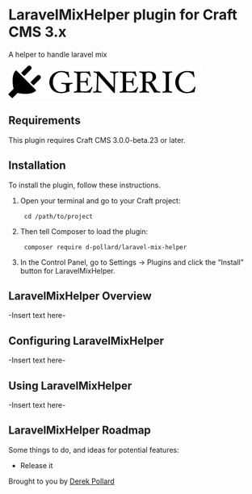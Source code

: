 # LaravelMixHelper plugin for Craft CMS 3.x

A helper to handle laravel mix

![Screenshot](resources/img/plugin-logo.png)

## Requirements

This plugin requires Craft CMS 3.0.0-beta.23 or later.

## Installation

To install the plugin, follow these instructions.

1. Open your terminal and go to your Craft project:

        cd /path/to/project

2. Then tell Composer to load the plugin:

        composer require d-pollard/laravel-mix-helper

3. In the Control Panel, go to Settings → Plugins and click the “Install” button for LaravelMixHelper.

## LaravelMixHelper Overview

-Insert text here-

## Configuring LaravelMixHelper

-Insert text here-

## Using LaravelMixHelper

-Insert text here-

## LaravelMixHelper Roadmap

Some things to do, and ideas for potential features:

* Release it

Brought to you by [Derek Pollard](https://derekcodes.com)
